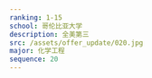 ```yaml
---
ranking: 1-15
school: 哥伦比亚大学
description: 全美第三
src: /assets/offer_update/020.jpg
major: 化学工程
sequence: 20
---
```

